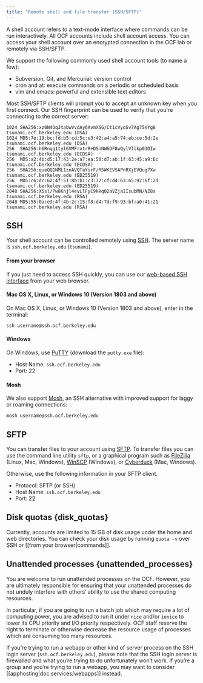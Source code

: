 ```yaml
---
title: "Remote shell and file transfer (SSH/SFTP)"
---
```


A shell account refers to a text-mode interface where commands can be run
interactively. All OCF accounts include shell account access. You can access
your shell account over an encrypted connection in the OCF lab or remotely via
SSH/SFTP.

We support the following commonly used shell account tools (to name a few):

*   Subversion, Git, and Mercurial: version control
*   cron and at: execute commands on a periodic or scheduled basis
*   vim and emacs: powerful and extensible text editors

Most SSH/SFTP clients will prompt you to accept an unknown key when you first
connect. Our SSH fingerprint can be used to verify that you're connecting to
the correct server:

    1024 SHA256:xz0N4OqJtabwVvdAy6AvmXSG/Ct1cVyoSv7Ag75eYg8  tsunami.ocf.berkeley.edu (DSA)
    1024 MD5:7e:19:bc:fd:b5:cd:5c:e3:42:a4:a5:74:eb:ce:5d:2e tsunami.ocf.berkeley.edu (DSA)
    256  SHA256:h6Rnqg1tyl6VMFrotrR+DSnNW6DF8wQylVllkp03DIw  tsunami.ocf.berkeley.edu (ECDSA)
    256  MD5:a2:4b:d5:17:43:2e:a7:ea:50:d7:ab:1f:63:45:a9:6c tsunami.ocf.berkeley.edu (ECDSA)
    256  SHA256:queQQ1NML1znAVQTaYirF/R5WKEVSAPnRXjEVQug7Xw  tsunami.ocf.berkeley.edu (ED25519)
    256  MD5:c6:dc:62:4f:51:8b:b1:c3:72:cf:d4:63:65:92:6f:2d tsunami.ocf.berkeley.edu (ED25519)
    2048 SHA256:X5sl/Pw8Knjl4evLlFyC9kkq02aVZjaIIsubMN/NZ8s  tsunami.ocf.berkeley.edu (RSA)
    2048 MD5:55:0a:e3:4f:4b:2c:15:f8:d4:7d:f9:93:bf:a0:41:21 tsunami.ocf.berkeley.edu (RSA)

## SSH

Your shell account can be controlled remotely using
[SSH](https://en.wikipedia.org/wiki/Secure_Shell). The server name is
`ssh.ocf.berkeley.edu` (`tsunami`).

#### From your browser

If you just need to access SSH quickly, you can use our [web-based SSH
interface](https://ssh.ocf.berkeley.edu/) from your web browser.

#### Mac OS X, Linux, or Windows 10 (Version 1803 and above)

On Mac OS X, Linux, or Windows 10 (Version 1803 and above), enter in the terminal:

    ssh username@ssh.ocf.berkeley.edu

#### Windows

On Windows, use [PuTTY][putty] (download the `putty.exe` file):

* Host Name: `ssh.ocf.berkeley.edu`
* Port: 22

[putty]: https://www.chiark.greenend.org.uk/~sgtatham/putty/latest.html

#### Mosh

We also support [Mosh](https://mosh.org/), an SSH alternative with improved
support for laggy or roaming connections:

    mosh username@ssh.ocf.berkeley.edu

## SFTP

You can transfer files to your account using [SFTP][sftp]. To transfer files
you can use the command line utility `sftp`, or a graphical program such as
[FileZilla][filezilla] (Linux, Mac, Windows), [WinSCP][winscp] (Windows), or
[Cyberduck][cyberduck] (Mac, Windows).

[sftp]: https://en.wikipedia.org/wiki/SSH_File_Transfer_Protocol
[filezilla]: https://filezilla-project.org/
[winscp]: https://winscp.net/eng/index.php
[cyberduck]: https://cyberduck.io/

Otherwise, use the following information in your SFTP client.

* Protocol: SFTP (or SSH)
* Host Name: `ssh.ocf.berkeley.edu`
* Port: 22

## Disk quotas  {disk_quotas}

<!-- As amended by the Board of Directors on December 1, 2015. -->

Currently, accounts are limited to 15 GB of disk usage under the home and web
directories. You can check your disk usage by running `quota -v` over SSH or
[[from your browser|commands]].

## Unattended processes  {unattended_processes}

<!-- As established by the Board of Directors on April 17, 2017. SM can -->
<!-- unilaterally amend. -->

You are welcome to run unattended processes on the OCF. However, you are
ultimately responsible for ensuring that your unattended processes do not
unduly interfere with others’ ability to use the shared computing resources.

In particular, if you are going to run a batch job which may require a lot of
computing power, you are advised to run it under `nice` and/or `ionice` to
lower its CPU priority and I/O priority respectively. OCF staff reserve the
right to terminate or otherwise decrease the resource usage of processes which
are consuming too many resources.

If you’re trying to run a webapp or other kind of server process on the SSH
login server (`ssh.ocf.berkeley.edu`), please note that the SSH login server is
firewalled and what you’re trying to do unfortunately won’t work. If you’re a
group and you’re trying to run a webapp, you may want to consider
[[apphosting|doc services/webapps]] instead.
